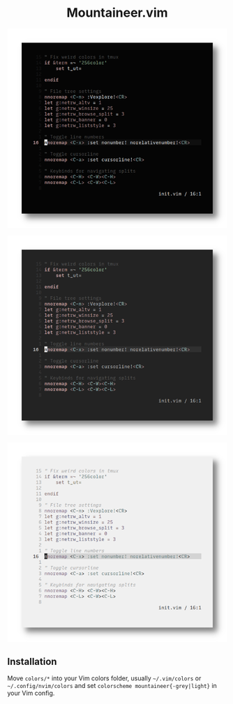 <h1 align="center">Mountaineer.vim</h1>

<p align="center"

![img](screenshots/mountaineer.png)

</p>

<p align="center"

![img](screenshots/mountaineer-grey.png)

</p>

<p align="center"

![img](screenshots/mountaineer-light.png)

</p>

## Installation

Move `colors/*` into your Vim colors folder, usually `~/.vim/colors` or `~/.config/nvim/colors` and set `colorscheme mountaineer{-grey|light}` in your Vim config.